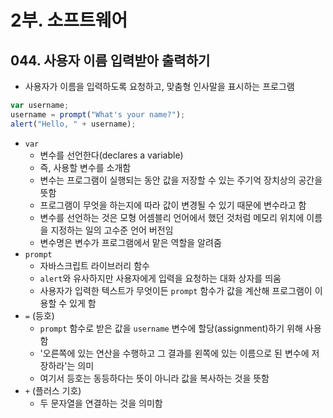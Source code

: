 # 2부. 소프트웨어

## 044. 사용자 이름 입력받아 출력하기

- 사용자가 이름을 입력하도록 요청하고, 맞춤형 인사말을 표시하는 프로그램

```javascript
var username;
username = prompt("What's your name?");
alert("Hello, " + username);
```

- `var`
  - 변수를 선언한다(declares a variable)
  - 즉, 사용할 변수를 소개함
  - 변수는 프로그램이 실행되는 동안 값을 저장할 수 있는 주기억 장치상의 공간을 뜻함
  - 프로그램이 무엇을 하는지에 따라 값이 변경될 수 있기 때문에 변수라고 함
  - 변수를 선언하는 것은 모형 어셈블리 언어에서 했던 것처럼 메모리 위치에 이름을 지정하는 일의 고수준 언어 버전임
  - 변수명은 변수가 프로그램에서 맡은 역할을 알려줌
- `prompt`
  - 자바스크립트 라이브러리 함수
  - `alert`와 유사하지만 사용자에게 입력을 요청하는 대화 상자를 띄움
  - 사용자가 입력한 텍스트가 무엇이든 `prompt` 함수가 값을 계산해 프로그램이 이용할 수 있게 함
- `=` (등호)
  - `prompt` 함수로 받은 값을 `username` 변수에 할당(assignment)하기 위해 사용함
  - '오른쪽에 있는 연산을 수행하고 그 결과를 왼쪽에 있는 이름으로 된 변수에 저장하라'는 의미
  - 여기서 등호는 동등하다는 뜻이 아니라 값을 복사하는 것을 뜻함
- `+` (플러스 기호)
  - 두 문자열을 연결하는 것을 의미함
